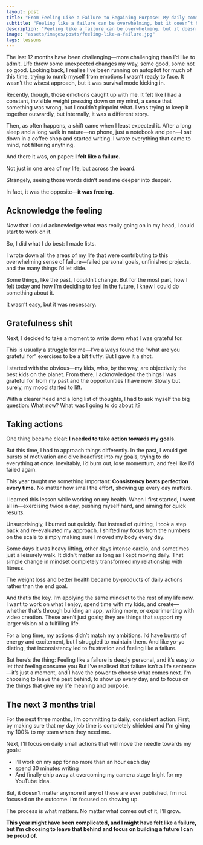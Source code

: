 ```yaml
---
layout: post
title: "From Feeling Like a Failure to Regaining Purpose: My daily commitment to lasting change"
subtitle: "Feeling like a failure can be overwhelming, but it doesn’t have to define you. After a year of setbacks and struggles, I decided to take a different approach—one rooted in consistency over perfection. In this post, I share how I’m committing to daily actions for the next 3 months to create lasting change and regain purpose by showing up every day, no matter what."
description: "Feeling like a failure can be overwhelming, but it doesn’t have to define you. After a year of setbacks and struggles, I decided to take a different approach—one rooted in consistency over perfection. In this post, I share how I’m committing to daily actions for the next 3 months to create lasting change and regain purpose by showing up every day, no matter what."
image: "assets/images/posts/feeling-like-a-failure.jpg"
tags: lessons
---
```

The last 12 months have been challenging—more challenging than I’d like to admit.
Life threw some unexpected changes my way, some good, some not so good.
Looking back, I realise I’ve been running on autopilot for much of this time, trying to numb myself from emotions I wasn’t ready to face.
It wasn’t the wisest approach, but it was survival mode kicking in.

Recently, though, those emotions caught up with me.
It felt like I had a constant, invisible weight pressing down on my mind, a sense that something was wrong, but I couldn’t pinpoint what.
I was trying to keep it together outwardly, but internally, it was a different story.

Then, as often happens, a shift came when I least expected it.
After a long sleep and a long walk in nature—no phone, just a notebook and pen—I sat down in a coffee shop and started writing.
I wrote everything that came to mind, not filtering anything.

And there it was, on paper: **I felt like a failure.**

Not just in one area of my life, but across the board.

Strangely, seeing those words didn’t send me deeper into despair.

In fact, it was the opposite—**it was freeing**.

## Acknowledge the feeling

Now that I could acknowledge what was really going on in my head, I could start to work on it.

So, I did what I do best: I made lists.

I wrote down all the areas of my life that were contributing to this overwhelming sense of failure—failed personal goals, unfinished projects, and the many things I’d let slide.

Some things, like the past, I couldn’t change.
But for the most part, how I felt today and how I'm deciding to feel in the
future, I knew I could do something about it.

It wasn’t easy, but it was necessary.

## Gratefulness shit

Next, I decided to take a moment to write down what I was grateful for.

This is usually a struggle for me—I’ve always found the “what are you grateful for” exercises to be a bit fluffy. But I gave it a shot.

I started with the obvious—my kids, who, by the way, are objectively the best kids on the planet.
From there, I acknowledged the things I was grateful for from my past and the opportunities I have now.
Slowly but surely, my mood started to lift.

With a clearer head and a long list of thoughts, I had to ask myself the big question: What now? What was I going to do about it?

## Taking actions

One thing became clear: **I needed to take action towards my goals**.

But this time, I had to approach things differently.
In the past, I would get bursts of motivation and dive headfirst into my goals, trying to do everything at once.
Inevitably, I’d burn out, lose momentum, and feel like I’d failed again.

This year taught me something important: **Consistency beats perfection every time.**
No matter how small the effort, showing up every day matters.

I learned this lesson while working on my health.
When I first started, I went all in—exercising twice a day, pushing myself hard, and aiming for quick results.

Unsurprisingly, I burned out quickly. But instead of quitting, I took a step back and re-evaluated my approach.
I shifted my focus from the numbers on the scale to simply making sure I moved my body every day.

Some days it was heavy lifting, other days intense cardio, and sometimes just a leisurely walk. It didn’t matter as long as I kept moving daily.
That simple change in mindset completely transformed my relationship with fitness.

The weight loss and better health became by-products of daily actions rather than the end goal.

And that’s the key. I’m applying the same mindset to the rest of my life now.
I want to work on what I enjoy, spend time with my kids, and create—whether that’s through building an app, writing more, or experimenting with video creation.
These aren’t just goals; they are things that support my larger vision of a fulfilling life.

For a long time, my actions didn’t match my ambitions.
I’d have bursts of energy and excitement, but I struggled to maintain them.
And like yo-yo dieting, that inconsistency led to frustration and feeling like a failure.

But here’s the thing: Feeling like a failure is deeply personal, and it’s easy to let that feeling consume you
But I’ve realised that failure isn’t a life sentence—it’s just a moment, and I have the power to choose what comes next. I’m choosing to leave the past behind, to show up every day, and to focus on the things that give my life meaning and purpose.

## The next 3 months trial

For the next three months, I’m committing to daily, consistent action.
First, by making sure that my day job time is completely shielded and I'm giving
my 100% to my team when they need me.

Next, I'll focus on daily small actions that will move the needle towards my goals:

* I’ll work on my app for no more than an hour each day
* spend 30 minutes writing
* And finally chip away at overcoming my camera stage fright for my YouTube idea.

But, it doesn't matter anymore if any of these are ever published, I’m not focused on the outcome. I’m focused on showing up.

The process is what matters. No matter what comes out of it, I’ll grow.

**This year might have been complicated, and I might have felt like a failure, but
I’m choosing to leave that behind and focus on building a future I can be proud
of**.
